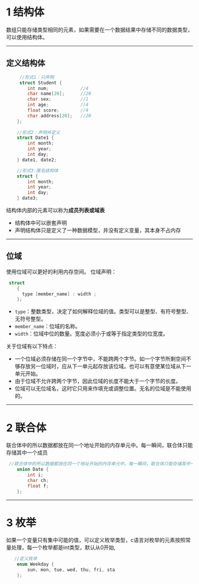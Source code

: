 # 1 结构体

数组只能存储类型相同的元素，如果需要在一个数据结果中存储不同的数据类型，可以使用结构体。

---
## 定义结构体

```c
     //形式1：只声明
     struct Student {
        int num;            //4
        char name[20];      //20
        char sex;           //1
        int age;            //4
        float score;        //4
        char address[20];   //20
    };
    
    //形式2：声明并定义
    struct Date1 {
        int month;
        int year;
        int day;
    } date1, date2;

    //形式3:匿名结构体
    struct {
        int month;
        int year;
        int day;
    } date3;
```

结构体内部的元素可以称为**成员列表或域表**

- 结构体中可以嵌套声明
- 声明结构体只是定义了一种数据模型，并没有定义变量，其本身不占内存

---
## 位域

使用位域可以更好的利用内存空间。 位域声明：

```c
 struct
    {
      type [member_name] : width ;
    };
```
- ``type``：整数类型，决定了如何解释位域的值。类型可以是整型、有符号整型、无符号整型。
- ``member_name``：位域的名称。
- ``width``：位域中位的数量。宽度必须小于或等于指定类型的位宽度。

关于位域有以下特点：

- 一个位域必须存储在同一个字节中，不能跨两个字节。如一个字节所剩空间不够存放另一位域时，应从下一单元起存放该位域。也可以有意使某位域从下一单元开始。
- 由于位域不允许跨两个字节，因此位域的长度不能大于一个字节的长度。
- 位域可以无位域名，这时它只用来作填充或调整位置。无名的位域是不能使用的。

---
# 2 联合体

联合体中的所以数据都放在同一个地址开始的内存单元中。每一瞬间，联合体只能存储其中一个成员

```c
 //联合体中的所以数据都放在同一个地址开始的内存单元中。每一瞬间，联合体只能存储其中一个成员
    union Date {
        int i;
        char ch;
        float f;
    };
```

---
# 3 枚举

如果一个变量只有集中可能的值，可以定义枚举类型，c语言对枚举的元素按照常量处理，每一个枚举都是int类型，默认从0开始,

```c
   //定义枚举
    enum Weekday {
        sun, mon, tue, wed, thu, fri, sta
    };
```